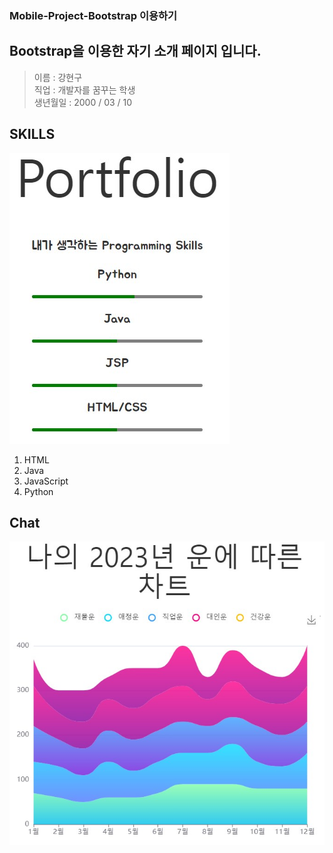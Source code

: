 ### Mobile-Project-Bootstrap 이용하기
## Bootstrap을 이용한 자기 소개 페이지 입니다.
> 이름 : 강현구<br>
> 직업 : 개발자를 꿈꾸는 학생<br>
> 생년월일 : 2000 / 03 / 10

## SKILLS
![alt 스킬차트](/img/skills.jpg)
1. HTML
2. Java
3. JavaScript
4. Python

## Chat
![alt 운세차트](/img/chat.jpg)
